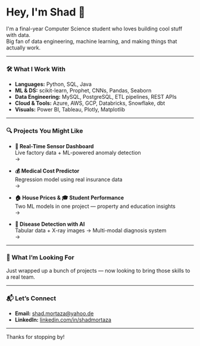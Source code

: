 # Hey, I'm Shad 👋

I'm a final-year Computer Science student who loves building cool stuff with data.  
Big fan of data engineering, machine learning, and making things that actually work.

---

### 🛠️ What I Work With

- **Languages:** Python, SQL, Java  
- **ML & DS:** scikit-learn, Prophet, CNNs, Pandas, Seaborn  
- **Data Engineering:** MySQL, PostgreSQL, ETL pipelines, REST APIs  
- **Cloud & Tools:** Azure, AWS, GCP, Databricks, Snowflake, dbt 
- **Visuals:** Power BI, Tableau, Plotly, Matplotlib  

---

### 🔍 Projects You Might Like

- **📡 Real-Time Sensor Dashboard**  
  Live factory data + ML-powered anomaly detection  
  → 

- **💰 Medical Cost Predictor**  
  Regression model using real insurance data  
  → 

- **🏠 House Prices & 🎓 Student Performance**  
  Two ML models in one project — property and education insights  
  → 

- **🧠 Disease Detection with AI**  
  Tabular data + X-ray images → Multi-modal diagnosis system  
  → 

---

### 🎯 What I’m Looking For

Just wrapped up a bunch of projects — now looking to bring those skills to a real team.

---

### 📬 Let’s Connect

- **Email:** shad.mortaza@yahoo.de  
- **LinkedIn:** [linkedin.com/in/shadmortaza](https://linkedin.com/in/shadmortaza)  

---

Thanks for stopping by!


<!--
**shadmortaza/shadmortaza** is a ✨ _special_ ✨ repository because its `README.md` (this file) appears on your GitHub profile.

Here are some ideas to get you started:

- 🔭 I’m currently working on ...
- 🌱 I’m currently learning ...
- 👯 I’m looking to collaborate on ...
- 🤔 I’m looking for help with ...
- 💬 Ask me about ...
- 📫 How to reach me: ...
- 😄 Pronouns: ...
- ⚡ Fun fact: ...
-->
